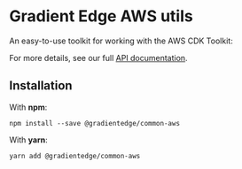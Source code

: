 # Gradient Edge AWS utils

An easy-to-use toolkit for working with the AWS CDK Toolkit:

For more details, see our full [API documentation](https://gradientedge.github.io/ge-common/).

## Installation

With **npm**:
```shell
npm install --save @gradientedge/common-aws
```

With **yarn**:
```shell
yarn add @gradientedge/common-aws
```
